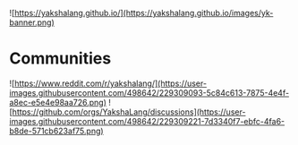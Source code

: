 ![https://yakshalang.github.io/](https://yakshalang.github.io/images/yk-banner.png)

# Communities

![https://www.reddit.com/r/yakshalang/](https://user-images.githubusercontent.com/498642/229309093-5c84c613-7875-4e4f-a8ec-e5e4e98aa726.png)
![https://github.com/orgs/YakshaLang/discussions](https://user-images.githubusercontent.com/498642/229309221-7d3340f7-ebfc-4fa6-b8de-571cb623af75.png)
